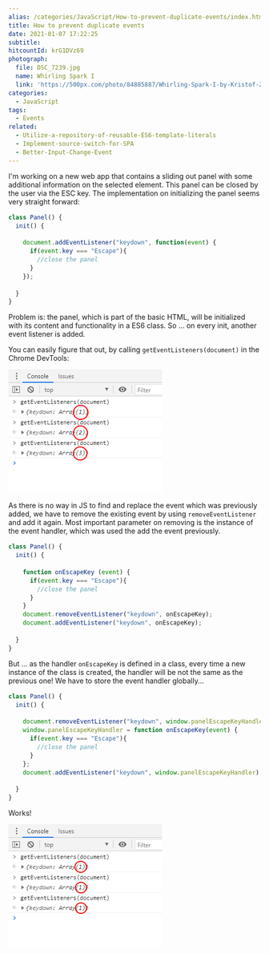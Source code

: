 ```yaml
---
alias: /categories/JavaScript/How-to-prevent-duplicate-events/index.html
title: How to prevent duplicate events
date: 2021-01-07 17:22:25
subtitle: 
hitcountId: krG1DVz69
photograph:
  file: DSC_7239.jpg
  name: Whirling Spark I
  link: 'https://500px.com/photo/84885887/Whirling-Spark-I-by-Kristof-Zerbe/'
categories:
  - JavaScript
tags:
  - Events
related:
  - Utilize-a-repository-of-reusable-ES6-template-literals
  - Implement-source-switch-for-SPA
  - Better-Input-Change-Event
---
```


I'm working on a new web app that contains a sliding out panel with some additional information on the selected element. This panel can be closed by the user via the ESC key. The implementation on initializing the panel seems very straight forward:

```js
class Panel() {
  init() {

    document.addEventListener("keydown", function(event) {
      if(event.key === "Escape"){
        //close the panel
      }
    });
    
  }
}
```

Problem is: the panel, which is part of the basic HTML, will be initialized with its content and functionality in a ES6 class. So ... on every init, another event listener is added.

You can easily figure that out, by calling `getEventListeners(document)` in the Chrome DevTools:

![Chrome DevTools: Multiple Event Listeners](How-to-prevent-duplicate-events/chromedevtools-multiple-listeners.png)

<!-- more -->

As there is no way in JS to find and replace the event which was previously added, we have to remove the existing event by using ``removeEventListener`` and add it again. Most important parameter on removing is the instance of the event handler, which was used the add the event previously.

```js
class Panel() {
  init() {

    function onEscapeKey (event) {
      if(event.key === "Escape"){
        //close the panel
      }
    }
    document.removeEventListener("keydown", onEscapeKey);
    document.addEventListener("keydown", onEscapeKey);
    
  }
}
```

But ... as the handler ``onEscapeKey`` is defined in a class, every time a new instance of the class is created, the handler will be not the same as the previous one! We have to store the event handler globally...

```js
class Panel() {
  init() {

    document.removeEventListener("keydown", window.panelEscapeKeyHandler);
    window.panelEscapeKeyHandler = function onEscapeKey(event) {
      if(event.key === "Escape"){
        //close the panel
      }
    };
    document.addEventListener("keydown", window.panelEscapeKeyHandler);
    
  }
}
```

Works!

![Chrome DevTools: One Event Listener](How-to-prevent-duplicate-events/chromedevtools-one-listener.png)
